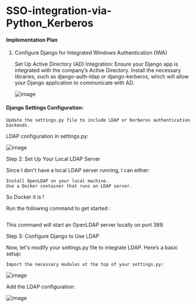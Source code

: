 # SSO-integration-via-Python_Kerberos

#### Implementation Plan
1. Configure Django for Integrated Windows Authentication (IWA)

    Set Up Active Directory (AD) Integration:
        Ensure your Django app is integrated with the company’s Active Directory.
        Install the necessary libraries, such as django-auth-ldap or django-kerberos, which will allow your Django application to communicate with AD.

   ![image](https://github.com/user-attachments/assets/b13bd1a6-ced8-43f7-aa85-0921349eae84)

#### Django Settings Configuration:

    Update the settings.py file to include LDAP or Kerberos authentication backends.

LDAP configuration in settings.py:

![image](https://github.com/user-attachments/assets/e54a5207-a22d-485e-8671-fcff4038a537)

Step 2: Set Up Your Local LDAP Server

Since I don't have a local LDAP server running, I can either:

    Install OpenLDAP on your local machine.
    Use a Docker container that runs an LDAP server.

So Docker it is !

Run the following command to get started :
```docker run --env LDAP_ORGANISATION="My Company" --env LDAP_DOMAIN="mycompany.com" --env LDAP_ADMIN_PASSWORD="adminpassword" -p 389:389 --name my-openldap-container --detach osixia/openldap
```

This command will start an OpenLDAP server locally on port 389.

Step 3: Configure Django to Use LDAP

Now, let's modify your settings.py file to integrate LDAP. Here’s a basic setup:

    Import the necessary modules at the top of your settings.py:
![image](https://github.com/user-attachments/assets/7ec27c4f-3a95-43b4-ba26-9b1bbbdd3327)

Add the LDAP configuration:

![image](https://github.com/user-attachments/assets/e711ba99-0694-4470-9c43-90e2a73aa540)



    
